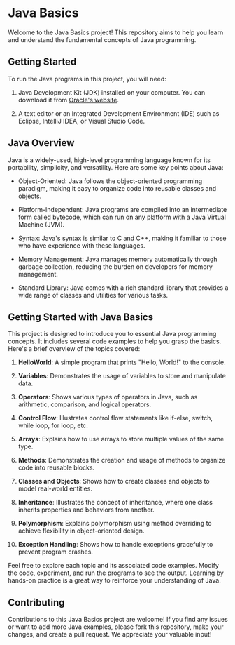 # Java Basics

Welcome to the Java Basics project! This repository aims to help you learn and understand the fundamental concepts of Java programming.

## Getting Started

To run the Java programs in this project, you will need:

1. Java Development Kit (JDK) installed on your computer. You can download it from [Oracle's website](https://www.oracle.com/java/technologies/javase-downloads.html).

2. A text editor or an Integrated Development Environment (IDE) such as Eclipse, IntelliJ IDEA, or Visual Studio Code.

## Java Overview

Java is a widely-used, high-level programming language known for its portability, simplicity, and versatility. Here are some key points about Java:

- Object-Oriented: Java follows the object-oriented programming paradigm, making it easy to organize code into reusable classes and objects.

- Platform-Independent: Java programs are compiled into an intermediate form called bytecode, which can run on any platform with a Java Virtual Machine (JVM).

- Syntax: Java's syntax is similar to C and C++, making it familiar to those who have experience with these languages.

- Memory Management: Java manages memory automatically through garbage collection, reducing the burden on developers for memory management.

- Standard Library: Java comes with a rich standard library that provides a wide range of classes and utilities for various tasks.

## Getting Started with Java Basics

This project is designed to introduce you to essential Java programming concepts. It includes several code examples to help you grasp the basics. Here's a brief overview of the topics covered:

1. **HelloWorld**: A simple program that prints "Hello, World!" to the console.

2. **Variables**: Demonstrates the usage of variables to store and manipulate data.

3. **Operators**: Shows various types of operators in Java, such as arithmetic, comparison, and logical operators.

4. **Control Flow**: Illustrates control flow statements like if-else, switch, while loop, for loop, etc.

5. **Arrays**: Explains how to use arrays to store multiple values of the same type.

6. **Methods**: Demonstrates the creation and usage of methods to organize code into reusable blocks.

7. **Classes and Objects**: Shows how to create classes and objects to model real-world entities.

8. **Inheritance**: Illustrates the concept of inheritance, where one class inherits properties and behaviors from another.

9. **Polymorphism**: Explains polymorphism using method overriding to achieve flexibility in object-oriented design.

10. **Exception Handling**: Shows how to handle exceptions gracefully to prevent program crashes.

Feel free to explore each topic and its associated code examples. Modify the code, experiment, and run the programs to see the output. Learning by hands-on practice is a great way to reinforce your understanding of Java.

## Contributing

Contributions to this Java Basics project are welcome! If you find any issues or want to add more Java examples, please fork this repository, make your changes, and create a pull request. We appreciate your valuable input!


